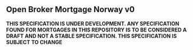 ## Open Broker Mortgage Norway v0

**THIS SPECIFICATION IS UNDER DEVELOPMENT. ANY SPECIFICATION FOUND FOR MORTGAGES IN THIS REPOSITORY IS TO BE CONSIDERED A DRAFT AND NOT A STABLE SPECIFICATION. THIS SPECIFICATION IS SUBJECT TO CHANGE**